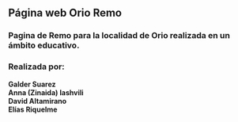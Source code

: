 

## Página web Orio Remo

### Pagina de Remo para la localidad de Orio realizada en un ámbito educativo.

### Realizada por:  

**Galder Suarez**  
**Anna (Zinaida) Iashvili**  
**David Altamirano**  
**Elías Riquelme**  
